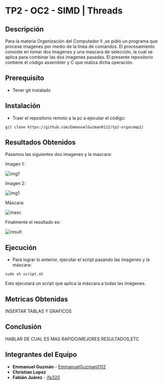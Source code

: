 # TP2 - OC2 - SIMD | Threads

## Descripción

Para la materia Orgenización del Computador II ,se pidió un programa que procese imagenes por medio de la linea de comandos. El procesamiento consiste en tomar dos imagenes y una mascara de selección, la cual se aplica para combinar las dos imagenes pasadas.
El presente repositorio contiene el código assembler y C que realiza dicha operación.


## Prerequisito
* Tener git instalado

## Instalación

* Traer el repositorio remoto a la pc a ejecutar el código:

```
git clone https://github.com/EmmanuelGuzman0112/tp2-orgacomp2/
```

## Resultados Obtenidos

Pasamos las siguientes dos imagenes y la mascara:

Imagen 1:

![img1](e1.bmp)


Imagen 2:

![img1](e2.bmp)


Máscara:

![masc](emasc.bmp)


Finalmente el resultado es:

![result](https://drive.google.com/uc?export=view&id=1ULZQj8d44otfczlJZiQ3H-LGOaPZ5KkY)

## Ejecución
* Para lograr lo anterior, ejecutar el script pasando las imagenes y la máscara:
 
```
sudo sh script.sh
```
Esto ejecutará un script que aplica la máscara a todas las imágenes.

## Metricas Obtenidas

INSERTAR TABLAS Y GRAFICOS

## Conclusión

HABLAR DE CUAL ES MAS RAPIDO/MEJORES RESULTADOS,ETC

## Integrantes del Equipo

* **Emmanuel Guzmán** - [EmmanuelGuzman0112](https://github.com/EmmanuelGuzman0112)
* **Christian Lopez** 
* **Fabián Juárez** - [jfa320](https://github.com/jfa320)
